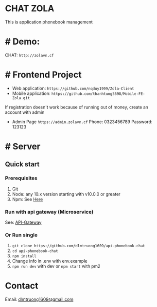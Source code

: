 # CHAT ZOLA

This is application phonebook management
# # Demo: 
CHAT: `http://zolavn.cf`

# # Frontend Project
- Web application: `https://github.com/nqduy1999/Zola-Client`
- Mobile application: `https://github.com/thanhtung5598/Mobile-FE-Zola.git`

If registration doesn't work because of running out of money, create an account with admin
- Admin Page `https://admin.zolavn.cf` 
  Phone: 0323456789
  Password: 123123
# # Server
## Quick start
### Prerequisites

1. Git
2. Node: any 10.x version starting with v10.0.0 or greater
3. Npm: See [Here](https://www.npmjs.com/)
### Run with api gateway (Microservice)

See: [API-Gateway](https://github.com/dlmtruong1609/api-gateway-chat)

### Or Run single
1. `git clone https://github.com/dlmtruong1609/api-phonebook-chat`
2.  `cd api-phonebook-chat`
3. `npm install`
4. Change info in .env with env.example
5. `npm run dev` with dev or `npm start` with pm2 

# Contact
Email: dlmtruong1609@gmail.com
